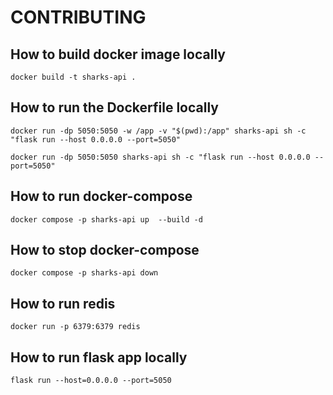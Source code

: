 # CONTRIBUTING

## How to build docker image locally
```
docker build -t sharks-api .
```

## How to run the Dockerfile locally
```
docker run -dp 5050:5050 -w /app -v "$(pwd):/app" sharks-api sh -c "flask run --host 0.0.0.0 --port=5050"
```
```
docker run -dp 5050:5050 sharks-api sh -c "flask run --host 0.0.0.0 --port=5050"
```

## How to run docker-compose
```
docker compose -p sharks-api up  --build -d
```

## How to stop docker-compose
```
docker compose -p sharks-api down
```

## How to run redis 
```
docker run -p 6379:6379 redis
```

## How to run flask app locally
```
flask run --host=0.0.0.0 --port=5050
```